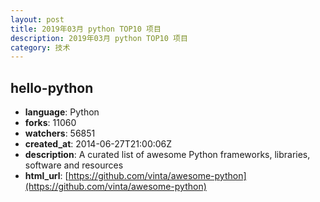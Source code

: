 ```yaml
---
layout: post
title: 2019年03月 python TOP10 项目
description: 2019年03月 python TOP10 项目
category: 技术
---
```

## hello-python 
- **language**: Python 
- **forks**: 11060 
- **watchers**: 56851 
- **created_at**: 2014-06-27T21:00:06Z 
- **description**: A curated list of awesome Python frameworks, libraries, software and resources 
- **html_url**: [https://github.com/vinta/awesome-python](https://github.com/vinta/awesome-python) 
 